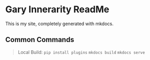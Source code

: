 # Gary Innerarity ReadMe
This is my site, completely generated with mkdocs. 

## Common Commands
> Local Build: 
> `pip install plugins`
> `mkdocs build`
> `mkdocs serve`

